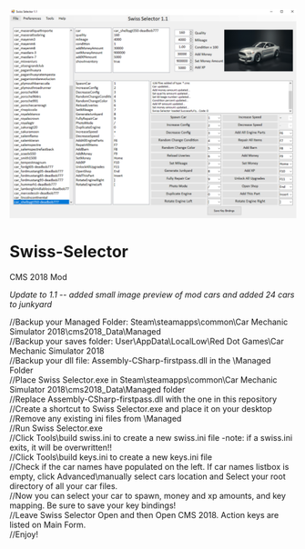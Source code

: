 ![Alt text](/SwissSelector1.1.png?raw=true "Optional Title")

# Swiss-Selector
CMS 2018 Mod

<i>Update to 1.1 -- added small image preview of mod cars and added 24 cars to junkyard</i><br />

//Backup your Managed Folder:  Steam\steamapps\common\Car Mechanic Simulator 2018\cms2018_Data\Managed<br />
//Backup your saves folder: User\AppData\LocalLow\Red Dot Games\Car Mechanic Simulator 2018<br />
//Backup your dll file: Assembly-CSharp-firstpass.dll in the \Managed Folder<br />
//Place Swiss Selector.exe in Steam\steamapps\common\Car Mechanic Simulator 2018\cms2018_Data\Managed folder<br />
//Replace Assembly-CSharp-firstpass.dll with the one in this repository<br />
//Create a shortcut to Swiss Selector.exe and place it on your desktop<br />
//Remove any existing ini files from \Managed<br />
//Run Swiss Selector.exe<br />
//Click Tools\build swiss.ini to create a new swiss.ini file  -note: if a swiss.ini exits, it will be overwritten!!<br />
//Click Tools\build keys.ini to create a new keys.ini file<br />
//Check if the car names have populated on the left. If car names listbox is empty, click Advanced\manually select cars location and Select your root directory of all your car files.<br />
//Now you can select your car to spawn, money and xp amounts, and key mapping. Be sure to save your key bindings!<br />
//Leave Swiss Selector Open and then Open CMS 2018. Action keys are listed on Main Form.<br />
//Enjoy!<br />

